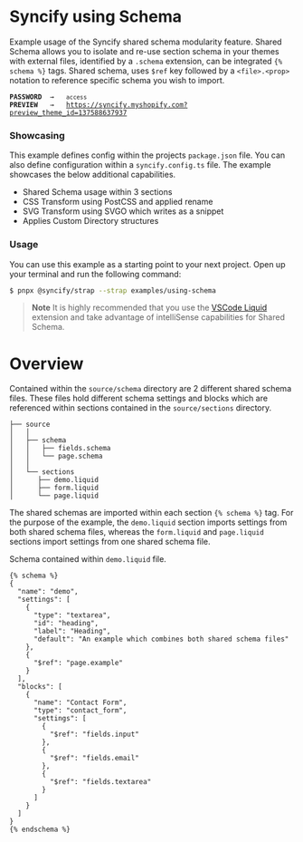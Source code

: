 # Syncify using Schema

Example usage of the Syncify shared schema modularity feature. Shared Schema allows you to isolate and re-use section schema in your themes with external files, identified by a `.schema` extension, can be integrated `{% schema %}` tags. Shared schema, uses `$ref` key followed by a `<file>.<prop>` notation to reference specific schema you wish to import.

<pre><code><strong>PASSWORD</strong>  →   <code>access</code>
<strong>PREVIEW</strong>   →   <a href="https://syncify.myshopify.com?preview_theme_id=137588637937">https://syncify.myshopify.com?preview_theme_id=137588637937</a>
</code></pre>

### Showcasing

This example defines config within the projects `package.json` file. You can also define configuration within a `syncify.config.ts` file. The example showcases the below additional capabilities.

- Shared Schema usage within 3 sections
- CSS Transform using PostCSS and applied rename
- SVG Transform using SVGO which writes as a snippet
- Applies Custom Directory structures

### Usage

You can use this example as a starting point to your next project. Open up your terminal and run the following command:

```bash
$ pnpx @syncify/strap --strap examples/using-schema
```

> **Note**
> It is highly recommended that you use the [VSCode Liquid](https://github.com/panoply/vscode-liquid) extension and take advantage of intelliSense capabilities for Shared Schema.

# Overview

Contained within the `source/schema` directory are 2 different shared schema files. These files hold different schema settings and blocks which are referenced within sections contained in the `source/sections` directory.

```
├── source
│   │
│   ├── schema
│   │   ├── fields.schema
│   │   └── page.schema
│   │
│   └── sections
│      ├── demo.liquid
│      ├── form.liquid
│      └── page.liquid
```

The shared schemas are imported within each section `{% schema %}` tag. For the purpose of the example, the `demo.liquid` section imports settings from both shared schema files, whereas the `form.liquid` and `page.liquid` sections import settings from one shared schema file.

Schema contained within `demo.liquid` file.

```liquid
{% schema %}
{
  "name": "demo",
  "settings": [
    {
      "type": "textarea",
      "id": "heading",
      "label": "Heading",
      "default": "An example which combines both shared schema files"
    },
    {
      "$ref": "page.example"
    }
  ],
  "blocks": [
    {
      "name": "Contact Form",
      "type": "contact_form",
      "settings": [
        {
          "$ref": "fields.input"
        },
        {
          "$ref": "fields.email"
        },
        {
          "$ref": "fields.textarea"
        }
      ]
    }
  ]
}
{% endschema %}
```
